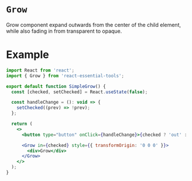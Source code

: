 # `Grow`

Grow component expand outwards from the center of the child element, while also fading in from transparent to opaque.

# Example

```jsx
import React from 'react';
import { Grow } from 'react-essential-tools';

export default function SimpleGrow() {
  const [checked, setChecked] = React.useState(false);

  const handleChange = (): void => {
    setChecked((prev) => !prev);
  };

  return (
    <>
      <button type="button" onClick={handleChange}>{checked ? 'out' : 'in'}</button>

      <Grow in={checked} style={{ transformOrigin: '0 0 0' }}>
        <div>Grow</div>
      </Grow>
    </>
  );
}
```